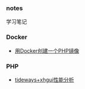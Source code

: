 ### notes

学习笔记



### Docker

- [用Docker创建一个PHP镜像](./Docker/快速构建服务环境/用Docker创建一个PHP镜像.md)



### PHP

- [tideways+xhgui性能分析](./PHP/性能分析工具/readme.md)

